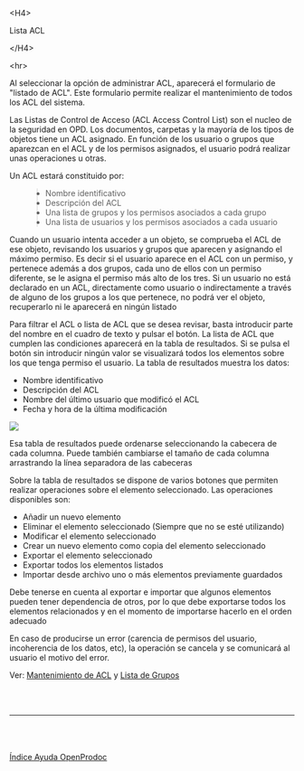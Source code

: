 

&lt;H4&gt;

Lista ACL

&lt;/H4&gt;



&lt;hr&gt;


<p>Al seleccionar la opción de administrar ACL, aparecerá el formulario de "listado de ACL". Este formulario permite realizar el mantenimiento de todos los ACL del sistema.</p>
<p>Las Listas de Control de Acceso (ACL Access Control List) son el nucleo de la seguridad en OPD. Los documentos, carpetas y la mayoría de los tipos de objetos tiene un ACL asignado. En función de los usuario o grupos que aparezcan en el ACL y de los permisos asignados, el usuario podrá realizar unas operaciones u otras.</p>
<p> Un ACL estará constituido por:</p>
<ul>
<blockquote><li>Nombre identificativo</li>
<li>Descripción del ACL</li>
<li>Una lista de grupos y los permisos asociados a cada grupo</li>
<li>Una lista de usuarios y los permisos asociados a cada usuario</li>
</ul>
<p>Cuando un usuario intenta acceder a un objeto, se comprueba el ACL de ese objeto, revisando los usuarios y grupos que aparecen y asignando el máximo permiso. Es decir si el usuario aparece en el ACL con un permiso, y pertenece además a dos grupos, cada uno de ellos con un permiso diferente, se le asigna el permiso más alto de los tres. Si un usuario no está declarado en un ACL, directamente como usuario o indirectamente a través de alguno de los grupos a los que pertenece, no podrá ver el objeto, recuperarlo ni le aparecerá en ningún listado</p>
<p>Para filtrar el ACL o lista de ACL que se desea revisar, basta introducir parte del nombre en el cuadro de texto y pulsar el botón.  La lista de ACL que cumplen las condiciones aparecerá en la tabla de resultados. Si se pulsa el botón sin introducir ningún valor se visualizará todos los elementos sobre los que tenga permiso el usuario. La tabla de resultados muestra los datos:</p>
<ul>
<li>Nombre identificativo</li>
<li>Descripción del ACL</li>
<li>Nombre del último usuario que modificó el ACL</li>
<li>Fecha y hora de la última modificación</li>
</ul>
<p> <img src='http://dl.dropbox.com/u/49603479/OpenProdoc/ES/Img/ListACL.jpg' /> </p>
<p>Esa tabla de resultados puede ordenarse seleccionando la cabecera de cada columna. Puede también cambiarse el tamaño de cada columna arrastrando la línea separadora de las cabeceras</p>
<p>Sobre la tabla de resultados se dispone de varios botones que permiten realizar operaciones sobre el elemento seleccionado. Las operaciones disponibles son:</p>
<ul>
<li>Añadir un nuevo elemento</li>
<li>Eliminar el elemento seleccionado (Siempre que no se esté utilizando)</li>
<li>Modificar el elemento seleccionado</li>
<li>Crear un nuevo elemento como copia del elemento seleccionado</li>
<li>Exportar el elemento seleccionado</li>
<li>Exportar todos los elementos listados</li>
<li>Importar desde archivo uno o más elementos previamente guardados</li>
</ul>
<p>Debe tenerse en cuenta al exportar e importar que algunos elementos pueden tener dependencia de otros, por lo que debe exportarse todos los elementos relacionados y en el momento de importarse hacerlo en el orden adecuado</p>
<p>En caso de producirse un error (carencia de permisos del usuario, incoherencia de los datos, etc), la operación se cancela y se comunicará al usuario el motivo del error.</p>
<p>Ver: <a href='ES_MantACL.md'>Mantenimiento de ACL</a> y <a href='ES_ListGroups.md'>Lista de Grupos</a></p>
<br>
<br>
<hr><br>
<br>
<br>
<a href='ES_HelpIndex.md'>Índice Ayuda OpenProdoc</a>